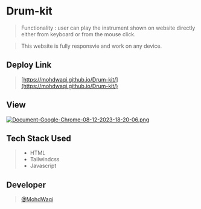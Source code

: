 # Drum-kit

> Functionality : user can play the instrument shown on website directly either from keyboard or from the mouse click.

> This website is fully responsvie and work on any device.

## Deploy Link
> [https://mohdwaqi.github.io/Drum-kit/](https://mohdwaqi.github.io/Drum-kit/)

## View
[![Document-Google-Chrome-08-12-2023-18-20-06.png](https://i.postimg.cc/CLkJtHR2/Document-Google-Chrome-08-12-2023-18-20-06.png)](https://postimg.cc/4m4zHcbv)

## Tech Stack Used
> - HTML
> - Tailwindcss
> - Javascript

## Developer
> [@MohdWaqi](https://github.com/MohdWaqi)
